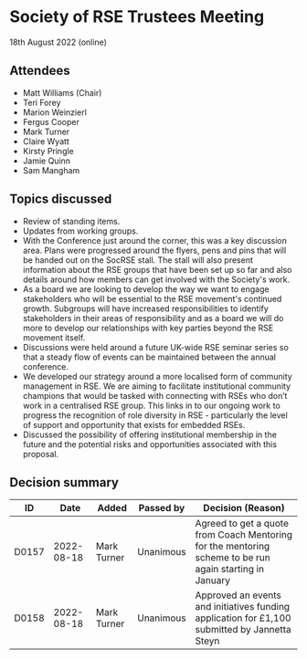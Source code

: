 # Society of RSE Trustees Meeting

18th August 2022 (online)

## Attendees

   - Matt Williams (Chair)
   - Teri Forey
   - Marion Weinzierl
   - Fergus Cooper
   - Mark Turner
   - Claire Wyatt
   - Kirsty Pringle
   - Jamie Quinn
   - Sam Mangham


## Topics discussed

   - Review of standing items.
   - Updates from working groups.
   - With the Conference just around the corner, this was a key discussion area. Plans were progressed
     around the flyers, pens and pins that will be handed out on the SocRSE stall. The stall will also
     present information about the RSE groups that have been set up so far and also details around how
     members can get involved with the Society's work.
   - As a board we are looking to develop the way we want to engage stakeholders who will be essential
     to the RSE movement's continued growth. Subgroups will have increased responsibilities to identify
     stakeholders in their areas of responsibility and as a board we will do more to develop our
     relationships with key parties beyond the RSE movement itself.
   - Discussions were held around a future UK-wide RSE seminar series so that a steady flow of events can
     be maintained between the annual conference.
   - We developed our strategy around a more localised form of community management in RSE. We are aiming
     to facilitate institutional community champions that would be tasked with connecting with RSEs 
     who don’t work in a centralised RSE group. This links in to our ongoing work to progress the
     recognition of role diversity in RSE - particularly the level of support and opportunity that exists
     for embedded RSEs.
   - Discussed the possibility of offering institutional membership in the future and the potential risks
     and opportunities associated with this proposal.


## Decision summary

| ID | Date | Added | Passed by | Decision (Reason) |
|----|------|-------|-----------|-------------------|
| D0157 | 2022-08-18 | Mark Turner | Unanimous | Agreed to get a quote from Coach Mentoring for the mentoring scheme to be run again starting in January |
| D0158 | 2022-08-18 | Mark Turner | Unanimous | Approved an events and initiatives funding application for £1,100 submitted by Jannetta Steyn |

